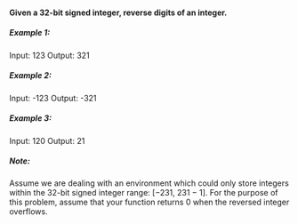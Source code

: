 #### Given a 32-bit signed integer, reverse digits of an integer.

##### Example 1:

Input: 123
Output: 321

##### Example 2:

Input: -123
Output: -321

##### Example 3:

Input: 120
Output: 21

##### Note:
Assume we are dealing with an environment which could only store integers within the 32-bit signed integer range: [−231,  231 − 1]. For the purpose of this problem, assume that your function returns 0 when the reversed integer overflows.
